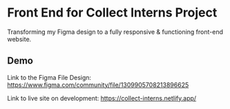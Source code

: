 
# Front End for Collect Interns Project 

Transforming my Figma design to a fully responsive & functioning front-end website.


## Demo

Link to the Figma File Design: https://www.figma.com/community/file/1309905708213896625

Link to live site on development: https://collect-interns.netlify.app/